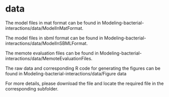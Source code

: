 # data

The model files in mat format can be found in  Modeling-bacterial-interactions/data/ModelInMatFormat.

The model files in sbml format can be found in Modeling-bacterial-interactions/data/ModelInSBMLFormat.

The memote evaluation files can be found in Modeling-bacterial-interactions/data/MemoteEvaluationFiles.

The raw data and corresponding R code for generating the figures can be found in Modeling-bacterial-interactions/data/Figure data

For more details, please download the file and locate the required file in the corresponding subfolder.  
